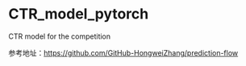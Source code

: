 # CTR_model_pytorch
CTR model for the competition

参考地址：https://github.com/GitHub-HongweiZhang/prediction-flow
